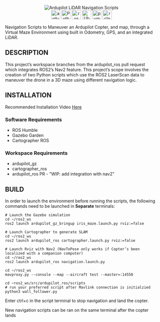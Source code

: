 <div align="center">
  <img src="https://github.com/McGovern7/ardupilot-nav-scripts/assets/98053643/818c757b-7715-4b0e-954b-45e25509b9e1" alt="Ardupilot LiDAR Navigation Scripts"/>
</div>
<div align="center">
  <img height="30px" width="auto" alt="ardupilot copter" src="https://img.shields.io/badge/Copter-space?label=Ardupilot&labelColor=%23dedede&color=%23fcd94c" />
  <img height="30px" width="auto" alt="Python" src="https://img.shields.io/badge/-empty?logo=python&label=Python&labelColor=%23214868&color=%23ffde73" />
  <img height="30px" width="auto" alt="ros 2 humble" src="https://img.shields.io/badge/Humble-humble?logo=ros&logoColor=%232980b9&label=ROS2&color=%232980b9" />
  <img height="30px" width="auto" alt="Ubuntu" src="https://img.shields.io/badge/v22.0.4-space?logo=ubuntu&label=Ubuntu&color=%23e95521" />
  <img height="30px" width="auto" alt="pymavlink mavutil" src="https://img.shields.io/badge/mavutil-space?label=Pymavlink&color=%23ee6000" />
  <img height="30px" width="auto" alt="rclpy node" src="https://img.shields.io/badge/Node-space?label=rclpy&color=%232980b9" />
</div>

Navigation Scripts to Maneuver an Ardupilot Copter, and map, through a Virtual Maze Environment using built in Odometry, GPS, and an integrated LiDAR.

## DESCRIPTION
This project’s workspace branches from the ardupilot_ros pull request which integrates ROS2’s Nav2 feature.  This project’s scope involves the creation of two Python scripts which use the ROS2 LaserScan data to maneuver the drone in a 3D maze using different navigation logic. 

## INSTALLATION
Recommended Installation Video [Here](https://www.youtube.com/watch?v=2BhyKyzKAbM)

### Software Requirements
- ROS Humble
- Gazebo Garden
- Cartographer ROS

### Workspace Requirements
- ardupilot_gz
- cartographer_ros
- ardupilot_ros PR - "WIP: add integration with nav2"

## BUILD
In order to launch the environment before running the scripts, the following commands need to be launched in **Separate** terminals:

```
# Launch the Gazebo simulation
cd ~/ros2_ws
ros2 launch ardupilot_gz_bringup iris_maze.launch.py rviz:=false
```
```
# Launch Cartographer to generate SLAM
cd ~/ros2_ws
ros2 launch ardupilot_ros cartographer.launch.py rviz:=false
```
```
# Launch Rviz with Nav2 (NavToPose only works if Copter’s been localized with a companion computer)
cd ~/ros2_ws
ros2 launch ardupilot_ros navigation.launch.py
```
```
cd ~/ros2_ws
mavproxy.py --console --map --aircraft test --master=:14550
```
```
cd ~ros2_ws/src/ardupilot_ros/scripts
# run your preferred script after Mavlink connection is initialzied
python3 wall_follower.py
```

Enter ctrl+c in the script terminal to stop navigation and land the copter. 

New navigation scripts can be ran on the same terminal after the copter lands
